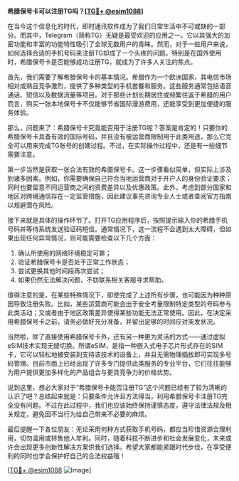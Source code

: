 **希腊保号卡可以注册TG吗？[[TG💪+ @esim1088](https://t.me/s/esim1088)]**

在当今这个信息化的时代，即时通讯软件成为了我们日常生活中不可或缺的一部分。而其中，Telegram（简称TG）无疑是最受欢迎的应用之一。它以其强大的加密功能和丰富的功能特性吸引了全球无数用户的青睐。然而，对于一些用户来说，如何选择合适的手机号码来注册TG却成了一个头疼的问题。特别是在国外使用时，希腊保号卡是否能够成功注册TG，就成为了许多人关注的焦点。

首先，我们需要了解希腊保号卡的基本情况。希腊作为一个欧洲国家，其电信市场相对成熟且竞争激烈，提供了多种类型的手机套餐和服务。这些服务通常包括语音通话、短信以及数据流量等项目。对于那些计划长期居住或频繁往返于希腊的用户而言，购买一张本地保号卡不仅能够节省国际漫游费用，还能享受到更加便捷的服务体验。

那么，问题来了：希腊保号卡究竟能否用于注册TG呢？答案是肯定的！只要你的希腊保号卡具备有效的国际号码，并且没有被运营商限制用于此类用途，那么它完全可以用来完成TG账号的创建过程。不过，在实际操作过程中，还是有一些细节需要注意。

第一步当然是获取一张合法有效的希腊保号卡。这一步骤看似简单，但实际上涉及到诸多因素。例如，你需要确保自己符合当地运营商对于开户人的身份验证要求；同时也要留意不同运营商之间的资费差异以及优惠政策。此外，考虑到部分国家和地区对跨境通信存在一定监管措施，因此建议事先咨询专业人士或者查阅官方指南以规避潜在风险。

接下来就是具体的操作环节了。打开TG应用程序后，按照提示输入你的希腊手机号码并等待系统发送验证码短信。通常情况下，这一流程不会遇到太大障碍，但如果出现任何异常情况，则可能需要检查以下几个方面：

1. 确认所使用的网络环境稳定可靠；
2. 验证希腊保号卡是否处于正常工作状态；
3. 尝试更换其他时间段再次尝试；
4. 如果仍然无法解决问题，不妨联系相关客服寻求帮助。

值得注意的是，在某些特殊情况下，即使完成了上述所有步骤，也可能因为种种原因导致注册失败。比如，某些运营商可能会出于安全考量限制特定类型的号码参与此类活动；又或者由于地区政策差异使得某些功能无法正常使用。因此，在决定采用希腊保号卡之前，请务必做好充分准备，并留出足够的时间应对突发状况。

当然啦，除了直接使用希腊保号卡外，还有另一种更为灵活的方式——通过虚拟eSIM技术实现无缝切换。所谓eSIM，是指一种嵌入式电子芯片形式存在的SIM卡，它可以轻松地被安装到支持该技术的设备上，并且无需物理插拔即可实现多号码管理。目前市面上已经出现了许多专门提供此类服务的专业平台，它们往往能够为用户提供更加多样化的产品组合与更具竞争力的价格优势。

说到这里，想必大家对于“希腊保号卡能否注册TG”这个问题已经有了较为清晰的认识了吧？总结起来就是：只要条件允许且方法得当，利用希腊保号卡注册TG完全没有问题。不过在此过程中，我们也应该始终保持谨慎态度，遵守法律法规及相关规定，避免因不当行为给自己带来不必要的麻烦。

最后提醒一下各位朋友：无论采用何种方式获取手机号码，都应当珍惜资源合理利用，切勿滥用或转售他人牟利。同时，随着科技不断进步和社会发展变化，未来或许会出现更多创新性解决方案供我们选择。希望大家都能紧跟时代步伐，在享受便利的同时也学会保护好自己的合法权益哦！

[[TG💪+ @esim1088](https://t.me/s/esim1088) ![Image](https://i.postimg.cc/4NQfJmqS/Snipaste-2025-05-13-00-14-12.png)]